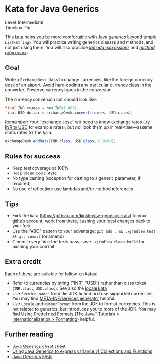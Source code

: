 # Kata for Java Generics

Level: Intermediate  
Timebox: 1hr

This kata helps you be more comfortable with Java
[_generics_](https://docs.oracle.com/javase/tutorial/java/generics/index.html) beyond simple `List<String>`.  You will
practice writing generics classes and methods, and not just using them.  You will also practice
[_lambda expressions_](https://docs.oracle.com/javase/tutorial/java/javaOO/lambdaexpressions.html) and
[_method references_](https://docs.oracle.com/javase/tutorial/java/javaOO/methodreferences.html).

## Goal

Write a `ExchangeDesk` class to change currencies, like the foreign currency desk of an airport.  Avoid hard-coding
any particular currency class in the converter.  Preserve currency types in the conversion.

The currency conversion call should look like:

```java
final INR rupees = new INR(1_000);
final USD dollar = exchangeDesk.convert(rupees, USD.class); 
```

Remember: Your "exchange desk" will need to know exchange rates (try
[INR to USD](https://www.google.com/search?q=INR+to+USD) for example rates), but *not* look them up in
real-time&mdash;assume static rates for the kata:

```java
exchangeDesk.addRate(INR.class, USD.class, 0.016d);
```

## Rules for success

* Keep test coverage at 100%
* Keep clean code style
* No type casting (exception for casting to a generic parameter, if required)
* No use of reflection: use lambdas and/or method references

## Tips

* Fork the kata (https://github.com/binkley/tw-generics-kata) to your github account; work from there, pushing your
  local changes back to your fork
* Use the "ABC" pattern to your advantage: `git add . && ./gradlew test && git commit` (or amend)
* Commit every time the tests pass; save `./gradlew clean build` for pushing your commit

## Extra credit

Each of these are suitable for follow-on katas:

* Refer to currencies by string ("INR", "USD") rather than class token (`INR.class`, `USD.class`).  See also the
  [locale kata](#locale-kata)
* Use `ServiceLoader` from the JDK to find and use supported currencies.  You may find
  [META-INF/services generator](http://metainf-services.kohsuke.org/) helpful.
* <a name="locale-kata"></a>Use `Locale` and `NumberFormat` from the JDK to format currencies.  This is not related to
  generics, but introduces you to more of the JDK.  You may find
  [Using Predefined Formats (The Java&trade; Tutorials &gt; Internationalization &gt; Formatting)](https://docs.oracle.com/javase/tutorial/i18n/format/numberFormat.html)
  helpful.  

## Further reading

* [Java Generics cheat sheet](https://zeroturnaround.com/rebellabs/java-generics-cheat-sheet/)
* [Using Java Generics to express variance of Collections and Functions](https://advancedweb.hu/2016/05/03/java_variance/)
* [Java Generics FAQs](http://www.angelikalanger.com/GenericsFAQ/JavaGenericsFAQ.html)
